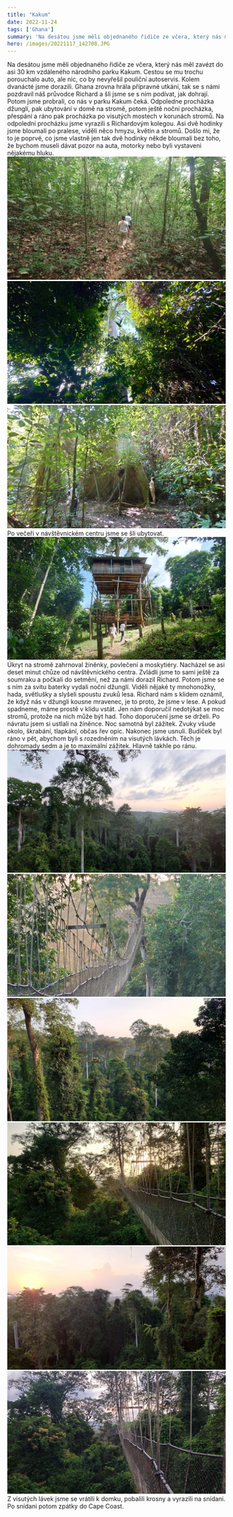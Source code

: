```yaml
---
title: "Kakum"
date: 2022-11-24
tags: ['Ghana']
summary: 'Na desátou jsme měli objednaného řidiče ze včera, který nás měl zavézt do asi 30 km vzdáleného národního parku Kakum'
hero: /images/20221117_142708.JPG
---
```



Na desátou jsme měli objednaného řidiče ze včera, který nás měl zavézt do asi 30 km vzdáleného národního parku Kakum. Cestou se mu trochu porouchalo auto, ale nic, co by nevyřešil pouliční autoservis. Kolem dvanácté jsme dorazili. Ghana zrovna hrála přípravné utkání, tak se s námi pozdravil náš průvodce Richard a šli jsme se s ním podívat, jak dohrají.
Potom jsme probrali, co nás v parku Kakum čeká. Odpoledne procházka džunglí, pak ubytování v domě na stromě, potom ještě noční procházka, přespání a ráno pak procházka po visutých mostech v korunách stromů.
Na odpolední procházku jsme vyrazili s Richardovým kolegou. Asi dvě hodinky jsme bloumali po pralese, viděli něco hmyzu, květin a stromů. Došlo mi, že to je poprvé, co jsme vlastně jen tak dvě hodinky někde bloumali bez toho, že bychom museli dávat pozor na auta, motorky nebo byli vystaveni nějakému hluku.
![Na desátou jsme měli objednaného řidiče ze včera,…](/images/20221117_142708.JPG)
![Na desátou jsme měli objednaného řidiče ze včera,…](/images/20221117_145820.JPG)
![Na desátou jsme měli objednaného řidiče ze včera,…](/images/20221117_145801.JPG)
Po večeři v návštěvnickém centru jsme se šli ubytovat.
![Na desátou jsme měli objednaného řidiče ze včera,…](/images/20221117_135651.JPG)
Úkryt na stromě zahrnoval žíněnky, povlečení a moskytiéry. Nacházel se asi deset minut chůze od návštěvnického centra. Zvládli jsme to sami ještě za soumraku a počkali do setmění, než za námi dorazil Richard.
Potom jsme se s ním za svitu baterky vydali noční džunglí. Viděli nějaké ty mnohonožky, hada, světlušky a slyšeli spoustu zvuků lesa. Richard nám s klidem oznámil, že když nás v džungli kousne mravenec, je to proto, že jsme v lese. A pokud spadneme, máme prostě v klidu vstát. Jen nám doporučil nedotýkat se moc stromů, protože na nich může být had. Toho doporučení jsme se drželi.
Po návratu jsem si ustlali na žíněnce. Noc samotná byl zážitek. Zvuky všude okolo, škrabání, tlapkání, občas řev opic. Nakonec jsme usnuli. Budíček byl ráno v pět, abychom byli s rozedněním na visutých lávkách.
Těch je dohromady sedm a je to maximální zážitek. Hlavně takhle po ránu.
![Na desátou jsme měli objednaného řidiče ze včera,…](/images/20221118_060326.JPG)
![Na desátou jsme měli objednaného řidiče ze včera,…](/images/20221118_061940.JPG)
![Na desátou jsme měli objednaného řidiče ze včera,…](/images/20221118_061957.JPG)
![Na desátou jsme měli objednaného řidiče ze včera,…](/images/20221118_062529.JPG)
![Na desátou jsme měli objednaného řidiče ze včera,…](/images/20221118_060734.JPG)
![Na desátou jsme měli objednaného řidiče ze včera,…](/images/20221118_055352.JPG)
Z visutých lávek jsme se vrátili k domku, pobalili krosny a vyrazili na snídani. Po snídani potom zpátky do Cape Coast.